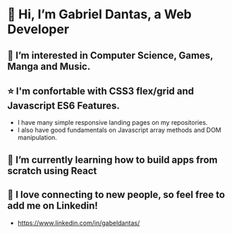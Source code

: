  # 👋 Hi, I’m Gabriel Dantas, a Web Developer

## 👀 I’m interested in Computer Science, Games, Manga and Music.

## ⭐ I'm confortable with CSS3 flex/grid and Javascript ES6 Features.
- I have many simple responsive landing pages on my repositories.
- I also have good fundamentals on Javascript array methods and DOM manipulation.

## 🌱 I’m currently learning how to build apps from scratch using React

## 🤝 I love connecting to new people, so feel free to add me on Linkedin!
- https://www.linkedin.com/in/gabeldantas/
